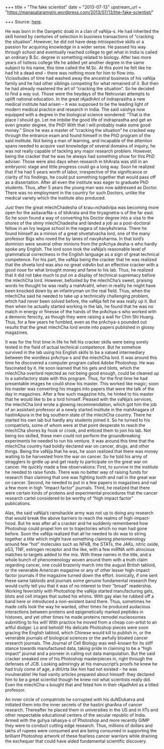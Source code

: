 +++
title = "The fake scientist"
date = "2013-07-13"
upstream_url = "https://manasataramgini.wordpress.com/2013/07/13/the-fake-scientist/"

+++
Source: [here](https://manasataramgini.wordpress.com/2013/07/13/the-fake-scientist/).

He was born in the Gangetic doab in a clan of vaNija-s. He had inherited
the skill honed by centuries of selection in business transactions of
“cracking the situation”. However, he did not have deep introspective
skills or a passion for acquiring knowledge in a wider sense. He passed
his way through school and eventually reached college to get what in
India is called an ordinary B.Sc. degree in something related to
biology. After two more years of listless college life he added yet
another degree in the same subject to his name, this time called the
M.Sc. At this point he felt like he had hit a dead end – there was
nothing more for him to flow into. Vicissitudes of time had washed away
the ancestral business of his vaNija family and he had other siblings
competing for what remained of it. But then he had already mastered the
art of “cracking the situation”. So he decided to find a way out. Those
were the heydays of the Nehruvian attempts to uplift national education.
In the great rAjadhAnI of indraprastha a new medical institute had
arisen – it was supposed to be the leading light of modern medical
practice and research in India. The said vaishya now equipped with a
degree in the biological science wondered: “That is the place I should
go. Let me imbibe the good life of indraprastha and get an even greater
degree, the PhD! With that I will probably make some good money.” Since
he was a master of “cracking the situation” he cracked way through the
entrance exam and found himself in the PhD program of the said
institute. Not being a man of learning, and incapable of the attention
spans needed to acquire vast knowledge of several domains of inquiry, he
was not really capable of tackling any major research problem. However,
being the cracker that he was he always had something show for this PhD
adviser. Those were also days when research in bhArata was still in an
embryonic stage and little progress could go a long way. Soon he
realized that if he had 5 years worth of labor, irrespective of the
significance or clarity of his findings, he could put something together
that would pass off as a dissertation. After all even the institute was
eager to graduate PhD students. Thus, after 5 years the young man was
now addressed as Doctor. There was no employment in the country for such
Doctors, unlike the medical variety which the institute also produced.

Just then the great mlechChadesha of krau\~nchadvIpa was becoming more
open for the asitavarNa-s of bhArata and the tiryagnetra-s of the far
east. So he soon found a way of converting his Doctor degree into a visa
to the shores of the shiny mlechChadesha and landed a job as a
post-doctoral fellow in an Ivy league school in the nagara of
navyAshrama. There he found himself as a minion of a great shvetatvacha
lord, one of the many professor Bigs who roved the by lanes of
navyAsharma. In that lord’s dominion were several other minions from the
prAchya desha-s who hardly spoke any English. The lord soon took the
vaNija’s reasonable level of grammatical correctness in the English
language as a sign of great technical competence. For his part, the
vaNija being the cracker that he was realized that the shveta lord was
also no great vidvAn but an effective cracker with a good nose for what
brought money and fame to his lab. Thus, he realized that it did not
take much to put on a display of technical supremacy before the mlechCha
lord. However, befooled by the mlechCha’s sweet, praising words he
thought he was really a mahArathI, when in reality he might have been
knocked down by an infantryman on the real field. Thus, when the
mlechCha said he needed to take up a technically challenging problem,
which had never been solved before, the vaNija felt he was really up it.
But then when he actually started working in the lab, he found that he
was no match in energy or finesse of the hands of the prAchya-s who
worked with a demonic ferocity, as though they were raising a wall for
Chin Shi Huang. Thus, for a few years he fumbled, even as the prAchya-s
pounded out results that the great mlechCha lord wrote into papers
published in glossy magazines.

It was for the first time in life he felt his cracker skills were being
sorely tested in the field of actual technical competence. But he
somehow survived in the lab using his English skills to be a valued
intermediary between the wordless prAchya-s and the mlechCha lord. It
was around this time he discovered a computer program called Adobe
Photoshop. He was fascinated by it. He soon learned that his gels and
blots, which the mlechCha overlord rejected as not being good enough,
could be cleaned up to a satisfactory state with this program. Thus, for
the first time he had presentable images he could show his master. This
worked like magic; soon his master was converting his images into papers
that were the talk of the day in magazines. After a few such magazine
hits, he hinted to his master that he would like to be a lord himself.
Pleased with the vaNija’s services, the mlechCha lord wrote a glowing
recommendation, which got him the job of an assistant professor at a
newly started institute in the mahAnagara of hastinApura in the big
southern state of the mlechCha country. There he started his own lab but
hardly any students joined it. So he turned to his compatriots, some of
whom were at that point desperate to reach the mlechCha shores by hook
or crook, and enticed them to join his lab. Not being too skilled, these
men could not perform the groundbreaking experiments he needed to run
his venture. It was around this time that the mlechCha country had
boldly declared war on cancer, drugs, and other things. Being the vaNija
that he was, he soon realized that there was money waiting to be
harvested from the war on cancer. So he told his army of stragglers to
girdle up and get ready to participate on the great war on cancer. He
quickly made a few observations: First, to survive in the institute he
needed to raise funds. There was no better way of raising funds for
research than claiming that one was fighting tooth and nail in the great
war on cancer. Second, he needed to put in a few papers in magazines and
nail a few more in high “impact factor” journals. Third, he realized
that there were certain kinds of proteins and experimental procedures
that the cancer research cartel considered to be worthy of “high impact
factor” publications.

Alas, the said vaNija’s ramshackle army was not up to doing any research
that would break the above barriers to reach the realms of
high-impact-hood. But he was after all a cracker and he suddenly
remembered how Photoshop could propel him on to trajectories which no
man had gone before. Soon the vaNija realized that all he needed to do
was to string together a title which might have something claiming
phenomenology around few “hot” molecules such as NFkB, the STATs, the
JAKs, nitric oxide, p53, TNF, estrogen receptor and the like, with a few
miRNA with atrocious matches to targets added to the mix. With these
names in the title, and a whole bunch of phenomenology woven around them
with a truth claim regarding cancer, one could brazenly march into the
august British tabloid, or the venerable American magazine or any of
other lesser high-impact factor journals if the magazine turned down the
effort. Ironically, if one sent these same tabloids and journals some
genuine fundamental research they would curtly tell you that it was of
no interest to their “broad” readership. Working feverishly with
Photoshop the vaNija started manufacturing gels, blots and cell images
that suited his whims. With gay elan he rubbed off a band here or
introduced a non-existent band there. Thus, sometimes he made cells look
the way he wanted, other times he produced audacious interactions
between proteins and epigenetically marked peptides in histones, and yet
other times he made proteins remodel nucleosomes submitting to his will!
With practice he moved from a cheap con-artist to an artful dodger. Lo
and behold! His delicate Photoshop pieces were soon gracing the English
tabloid, which Chinese would kill to publish in, or the venerable
journals of biological sciences or the awfully bloated cancer research
journals. The Journal of Cell Biology was well-known for its stiff
stance towards manufactured data, taking pride in claiming to be a “high
impact” journal and a pioneer in calling out data manipulation. But the
said cracker sneaked one of his Photoshop masterpieces in, right through
the defenses of JCB. Looking admiringly at his manuscript’s proofs he
knew he had truly come of age, a dhUrta like him had not existed – he
was invulnerable! He had vanity articles prepared about himself: they
declared him to be a great scientist though he knew not what scientists
really did. Even the mlechCha-s bought that and feted him in their
rAjadhAnI as a titled professor.

An inner circle of compatriots he corrupted with his duNDukatva and
initiated them into the inner secrets of the hastini gharAna of cancer
research. Thereafter he placed them in universities in the US and in
IITs and other respectable educational centers of the secular republic
of India. Armed with the guhya rahasya-s of Photoshop and more recently
GIMP they were to conduct cutting edge research. Thus, millions of
dollars and lakhs of rupees were consumed and are being consumed in
supporting the brilliant Photoshop artwork of these fearless cancer
warriors while draining the exchequer that could have aided fundamental
scientific discovery.

